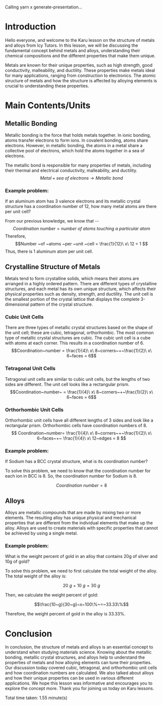 
Calling yarn x generate-presentation...

# Introduction

Hello everyone, and welcome to the Karu lesson on the structure of metals and alloys from Icy Tutors. In this lesson, we will be discussing the fundamental concept behind metals and alloys, understanding their chemical compositions and the different properties that make them unique. 

Metals are known for their unique properties, such as high strength, good conductivity, malleability, and ductility. These properties make metals ideal for many applications, ranging from construction to electronics. The atomic structure of metals and how the structure is affected by alloying elements is crucial to understanding these properties.

# Main Contents/Units

## Metallic Bonding

Metallic bonding is the force that holds metals together. In ionic bonding, atoms transfer electrons to form ions. In covalent bonding, atoms share electrons. However, in metallic bonding, the atoms in a metal share a collective pool of electrons, which hold the atoms together in a sea of electrons.

The metallic bond is responsible for many properties of metals, including their thermal and electrical conductivity, malleability, and ductility. $$Metal + sea ~of~ electrons \rightarrow Metallic ~bond$$ 

### Example problem: 

If an aluminum atom has 3 valence electrons and its metallic crystal structure has a coordination number of 12, how many metal atoms are there per unit cell? 

From our previous knowledge, we know that -- $$Coordination ~number = number ~of ~atoms ~touching ~a ~particular ~atom$$ Therefore, $$Number ~of ~atoms ~per ~unit ~cell = \frac{1}{12}\ x\ 12 = 1 $$ Thus, there is 1 aluminum atom per unit cell. 

## Crystalline Structure of Metals

Metals tend to form crystalline solids, which means their atoms are arranged in a highly ordered pattern. There are different types of crystalline structures, and each metal has its own unique structure, which affects their physical properties such as density, strength, and ductility. The unit cell is the smallest portion of the crystal lattice that displays the complete 3-dimensional pattern of the crystal structure. 

### Cubic Unit Cells 

There are three types of metallic crystal structures based on the shape of the unit cell; these are cubic, tetragonal, orthorhombic. The most common type of metallic crystal structures are cubic. The cubic unit cell is a cube with atoms at each corner. This results in a coordination number of 6. $$Coordination~number = \frac{1}{4}\ x\ 8~corners~+~\frac{1}{2}\ x\ 6~faces = 6$$ 

### Tetragonal Unit Cells

Tetragonal unit cells are similar to cubic unit cells, but the lengths of two sides are different. The unit cell looks like a rectangular prism. $$Coordination~number~ = \frac{1}{4}\ x\ 8~corners~+~\frac{1}{2}\ x\ 6~faces = 6$$ 

### Orthorhombic Unit Cells

Orthorhombic unit cells have all different lengths of 3 sides and look like a rectangular prism. Orthorhombic cells have coordination numbers of 8.$$ Coordination~number= \frac{1}{4}\ x\ 8~corners~+~\frac{1}{2}\ x\ 6~faces~+~ \frac{1}{4}\ x\ 12~edges = 8 $$ 

### Example problem:

If Sodium has a BCC crystal structure, what is its coordination number? 

To solve this problem, we need to know that the coordination number for each ion in BCC is 8. So, the coordination number for Sodium is 8.

$$Coordination~number = 8 $$


## Alloys

Alloys are metallic compounds that are made by mixing two or more elements. The resulting alloy has unique physical and mechanical properties that are different from the individual elements that make up the alloy. Alloys are used to create materials with specific properties that cannot be achieved by using a single metal. 

### Example problem:

What is the weight percent of gold in an alloy that contains 20g of silver and 10g of gold? 

To solve this problem, we need to first calculate the total weight of the alloy. The total weight of the alloy is: 

$$20~g~+~10~g = 30~g$$

Then, we calculate the weight percent of gold:

$$\frac{10~g}{30~g}~x~100\%~=~33.33\%$$ 

Therefore, the weight percent of gold in the alloy is 33.33%.

# Conclusion

In conclusion, the structure of metals and alloys is an essential concept to understand when studying materials science. Knowing about the metallic bonding, metallic crystal structures, and alloys help to understand the properties of metals and how alloying elements can tune their properties. Our discussion today covered cubic, tetragonal, and orthorhombic unit cells and how coordination numbers are calculated. We also talked about alloys and how their unique properties can be used in various different applications. We hope this lesson was informative and encourages you to explore the concept more. Thank you for joining us today on Karu lessons.

Total time taken: 1.55 minute(s)

